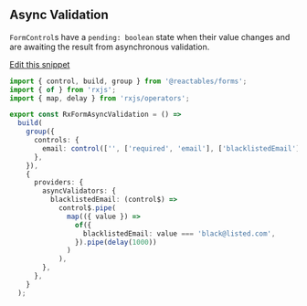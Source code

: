 ## Async Validation

`FormControl`s have a `pending: boolean` state when their value changes and are awaiting the result from asynchronous validation.

<a class="mb-3 d-block" href="https://github.com/reactables/reactables/edit/main/docs/src/content/guides/forms/examples/async-validation/async-validation.md" target="_blank" rel="noreferrer">
  Edit this snippet <i class="fa fa-edit"></i>
</a>

```typescript
import { control, build, group } from '@reactables/forms';
import { of } from 'rxjs';
import { map, delay } from 'rxjs/operators';

export const RxFormAsyncValidation = () =>
  build(
    group({
      controls: {
        email: control(['', ['required', 'email'], ['blacklistedEmail']]),
      },
    }),
    {
      providers: {
        asyncValidators: {
          blacklistedEmail: (control$) =>
            control$.pipe(
              map(({ value }) =>
                of({
                  blacklistedEmail: value === 'black@listed.com',
                }).pipe(delay(1000))
              )
            ),
        },
      },
    }
  );

```